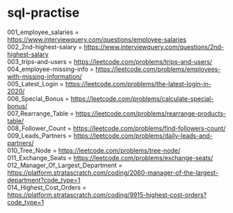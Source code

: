 # sql-practise

001_employee_salaries = https://www.interviewquery.com/questions/employee-salaries
<br>
002_2nd-highest-salary = https://www.interviewquery.com/questions/2nd-highest-salary
<br>
003_trips-and-users = https://leetcode.com/problems/trips-and-users/
<br>
004_employee-missing-info = https://leetcode.com/problems/employees-with-missing-information/
<br>
005_Latest_Login = https://leetcode.com/problems/the-latest-login-in-2020/
<br>
006_Special_Bonus = https://leetcode.com/problems/calculate-special-bonus/
<br>
007_Rearrange_Table = https://leetcode.com/problems/rearrange-products-table/
<br>
008_Follower_Count = https://leetcode.com/problems/find-followers-count/
<br>
009_Leads_Partners = https://leetcode.com/problems/daily-leads-and-partners/
<br>
010_Tree_Node = https://leetcode.com/problems/tree-node/
<br>
011_Exchange_Seats = https://leetcode.com/problems/exchange-seats/
<br>
012_Manager_Of_Largest_Department = https://platform.stratascratch.com/coding/2060-manager-of-the-largest-department?code_type=1
<br>
014_Highest_Cost_Orders = https://platform.stratascratch.com/coding/9915-highest-cost-orders?code_type=1
